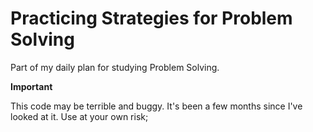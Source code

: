 # Practicing Strategies for Problem Solving

Part of my daily plan for studying Problem Solving.

**Important**

This code may be terrible and buggy. It's been a few months since I've looked at it. Use at your own risk;
